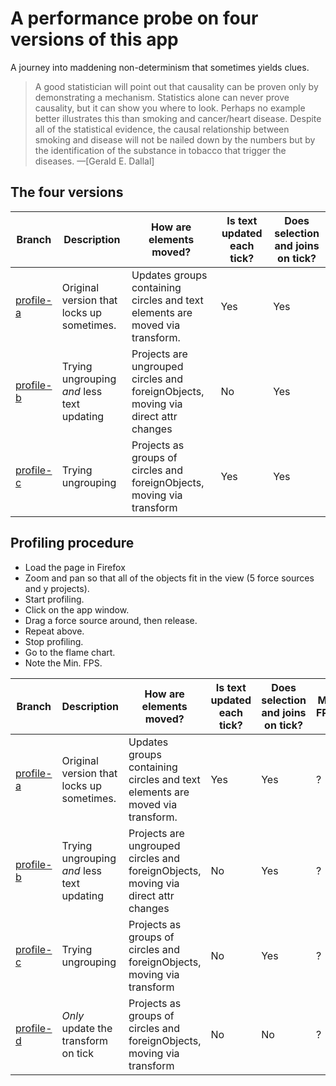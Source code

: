 # A performance probe on four versions of this app

A journey into maddening non-determinism that sometimes yields clues.

>  A good statistician will point out that causality can be proven only by demonstrating a mechanism. Statistics alone can never prove causality, but it can show you where to look. Perhaps no example better illustrates this than smoking and cancer/heart disease. Despite all of the statistical evidence, the causal relationship between smoking and disease will not be nailed down by the numbers but by the identification of the substance in tobacco that trigger the diseases.
—[Gerald E. Dallal]

## The four versions

|Branch|Description|How are elements moved?|Is text updated each tick?|Does selection and joins on tick?|
|---|---|---|---|---|
|[profile-a](https://github.com/jimkang/field/tree/profile-a)|Original version that locks up sometimes.|Updates groups containing circles and text elements are moved via transform.|Yes|Yes|
|[profile-b](https://github.com/jimkang/field/tree/profile-b)|Trying ungrouping *and* less text updating|Projects are ungrouped circles and foreignObjects, moving via direct attr changes|No|Yes|
|[profile-c](https://github.com/jimkang/field/tree/profile-c)|Trying ungrouping|Projects as groups of circles and foreignObjects, moving via transform|Yes|Yes|

## Profiling procedure

- Load the page in Firefox
- Zoom and pan so that all of the objects fit in the view (5 force sources and y projects).
- Start profiling.
- Click on the app window.
- Drag a force source around, then release.
- Repeat above.
- Stop profiling.
- Go to the flame chart.
- Note the Min. FPS.


|Branch|Description|How are elements moved?|Is text updated each tick?|Does selection and joins on tick?|Min FPS.
|---|---|---|---|---|---|
|[profile-a](https://github.com/jimkang/field/tree/profile-a)|Original version that locks up sometimes.|Updates groups containing circles and text elements are moved via transform.|Yes|Yes|?|
|[profile-b](https://github.com/jimkang/field/tree/profile-b)|Trying ungrouping *and* less text updating|Projects are ungrouped circles and foreignObjects, moving via direct attr changes|No|Yes|?|
|[profile-c](https://github.com/jimkang/field/tree/profile-c)|Trying ungrouping|Projects as groups of circles and foreignObjects, moving via transform|No|Yes|?|
|[profile-d](https://github.com/jimkang/field/tree/profile-d)|*Only* update the transform on tick|Projects as groups of circles and foreignObjects, moving via transform|No|No|?|
